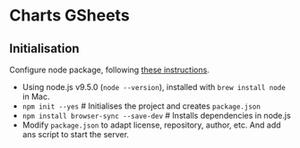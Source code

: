 # Charts GSheets

## Initialisation

Configure node package, following [these instructions](https://stackoverflow.com/questions/34700610/npm-install-wont-install-devdependencies "Stackoverflow link").
* Using node.js v9.5.0 (`node --version`), installed with `brew install node` in Mac.
* `npm init --yes` # Initialises the project and creates `package.json`
* `npm install browser-sync --save-dev` # Installs dependencies in node.js
* Modify `package.json` to adapt license, repository, author, etc. And add ans script to start the server.
